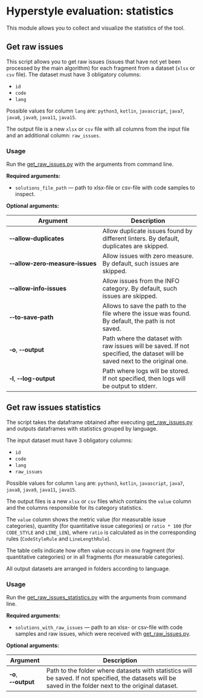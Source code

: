 # Hyperstyle evaluation: statistics

This module allows you to collect and visualize the statistics of the tool.

## Get raw issues
This script allows you to get raw issues (issues that have not yet been processed by the main algorithm) for each fragment from a dataset (`xlsx` or `csv` file). The dataset must have 3 obligatory columns: 
- `id`
- `code`
- `lang`

Possible values for column `lang` are: `python3`, `kotlin`, `javascript`, `java7`, `java8`, `java9`, `java11`, `java15`.

The output file is a new `xlsx` or `csv` file with all columns from the input file and an additional column: `raw_issues`.

### Usage
Run the [get_raw_issues.py](get_raw_issues.py) with the arguments from command line.

**Required arguments:**
- `solutions_file_path` — path to xlsx-file or csv-file with code samples to inspect.

**Optional arguments:**

| Argument | Description |
|----------|-------------|
| **&#8209;&#8209;allow&#8209;duplicates** | Allow duplicate issues found by different linters. By default, duplicates are skipped. |
| **&#8209;&#8209;allow&#8209;zero&#8209;measure&#8209;issues** | Allow issues with zero measure. By default, such issues are skipped. |
| **&#8209;&#8209;allow&#8209;info&#8209;issues** | Allow issues from the INFO category. By default, such issues are skipped. |
| **&#8209;&#8209;to&#8209;save&#8209;path** | Allows to save the path to the file where the issue was found. By default, the path is not saved. |
| **&#8209;o**, **&#8209;&#8209;output** | Path where the dataset with raw issues will be saved. If not specified, the dataset will be saved next to the original one. |
| **&#8209;l**, **&#8209;&#8209;log-output** | Path where logs will be stored. If not specified, then logs will be output to stderr. |

## Get raw issues statistics
The script takes the dataframe obtained after executing [get_raw_issues.py](get_raw_issues.py) and outputs dataframes with statistics grouped by language.

The input dataset must have 3 obligatory columns: 
- `id`
- `code`
- `lang`
- `raw_issues`

Possible values for column `lang` are: `python3`, `kotlin`, `javascript`, `java7`, `java8`, `java9`, `java11`, `java15`.

The output files is a new `xlsx` or `csv` files which contains the `value` column and the columns responsible for its category statistics.

The `value` column shows the metric value (for measurable issue categories), quantity (for quantitative issue categories) or `ratio * 100` (for `CODE_STYLE` and `LINE_LEN`), where `ratio` is calculated as in the corresponding rules (`CodeStyleRule` and `LineLengthRule`). 

The table cells indicate how often value occurs in one fragment (for quantitative categories) or in all fragments (for measurable categories).

All output datasets are arranged in folders according to language.

### Usage
Run the [get_raw_issues_statistics.py](get_raw_issues_statistics.py) with the arguments from command line.

**Required arguments:**
- `solutions_with_raw_issues` — path to an xlsx- or csv-file with code samples and raw issues, which were received with [get_raw_issues.py](get_raw_issues.py).

**Optional arguments:**

| Argument | Description |
|----------|-------------|
| **&#8209;o**, **&#8209;&#8209;output** | Path to the folder where datasets with statistics will be saved. If not specified, the datasets will be saved in the folder next to the original dataset. |
